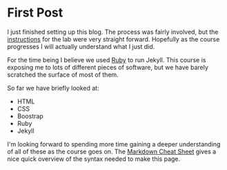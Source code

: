 # First Post
I just finished setting up this blog. The process was fairly involved, but the [instructions](http://mark.goadrich.com/courses/csci340f19/labs/lab3.html) for the lab were very straight forward.  Hopefully as the course progresses I will actually understand what I just did.

For the time being I believe we used [Ruby](https://rubyinstaller.org/) to run Jekyll. This course is exposing me to lots of different pieces of software, but we have barely  scratched the surface of most of them.

So far we have briefly looked at:
- HTML
- CSS
- Boostrap
- Ruby
- Jekyll

I'm looking forward to spending more time gaining a deeper understanding of all of these as the course goes on. The [Markdown Cheat Sheet](https://www.markdownguide.org/cheat-sheet/) gives a nice quick overview of the syntax needed to make this page.

